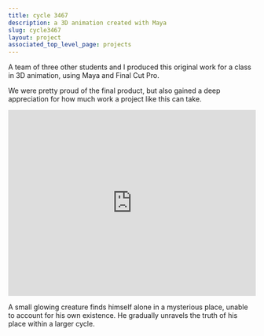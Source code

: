 ```yaml
---
title: cycle 3467
description: a 3D animation created with Maya
slug: cycle3467
layout: project
associated_top_level_page: projects
---
```


A team of three other students and I produced this original work for a class in 3D animation, using Maya and Final Cut Pro.

We were pretty proud of the final product, but also gained a deep appreciation for how much work a project like this can take. 

<div id="cycle3467Container">
    <!-- the HTML for this Vimeo video was pulled directly off the Vimeo website, after toggling a few options for how to generate the embedded code,
     specifcially the 'Responsive' option was selected so this video will adapt to the width and height of its container -->
    <div style="padding:75% 0 0 0;position:relative;"><iframe src="https://player.vimeo.com/video/1936076?h=bf1db10a97&portrait=0" style="position:absolute;top:0;left:0;width:100%;height:100%;" frameborder="0" allow="autoplay; fullscreen; picture-in-picture" allowfullscreen></iframe></div><script src="https://player.vimeo.com/api/player.js"></script>
    <p>A small glowing creature finds himself alone in a mysterious place, unable to account for his own existence.  He gradually unravels the truth of his place within a larger cycle.</p>
</div>
